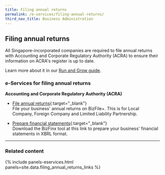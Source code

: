 ```yaml
---
title: Filing annual returns
permalink: /e-services/filing-annual-returns/
third_nav_title: Business Administration
---
```


## Filing annual returns

All Singapore-incorporated companies are required to file annual returns with Accounting and Corporate Regulatory Authority (ACRA) to ensure their information on ACRA's register is up to date.

Learn more about it in our [Run and Grow guide](/run-and-grow/annual-returns/).

### e-Services for filing annual returns

**Accounting and Corporate Regulatory Authority (ACRA)**

- [File annual returns](https://www.bizfile.gov.sg/){:target="_blank"}
  <br>File your business' annual returns on BizFile+. This is for Local Company, Foreign Company and Limited Liability Partnership.

- [Prepare financial statements](#){:target="_blank"}
  <br>Download the BizFinx tool at this link to prepare your business' financial statements in XBRL format.

---

### Related content

{% include panels-eservices.html panels=site.data.filing_annual_returns_links %}
